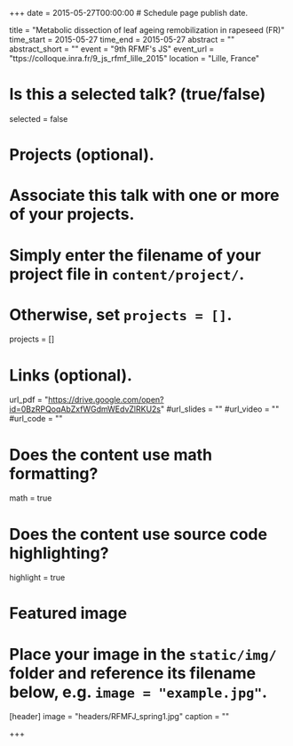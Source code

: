 +++
date = 2015-05-27T00:00:00  # Schedule page publish date.

title = "Metabolic dissection of leaf ageing remobilization in rapeseed (FR)"
time_start = 2015-05-27
time_end = 2015-05-27
abstract = ""
abstract_short = ""
event = "9th RFMF's JS"
event_url = "ttps://colloque.inra.fr/9_js_rfmf_lille_2015"
location = "Lille, France"

# Is this a selected talk? (true/false)
selected = false

# Projects (optional).
#   Associate this talk with one or more of your projects.
#   Simply enter the filename of your project file in `content/project/`.
#   Otherwise, set `projects = []`.
projects = []

# Links (optional).
url_pdf = "https://drive.google.com/open?id=0BzRPQoqAbZxfWGdmWEdvZlRKU2s"
#url_slides = ""
#url_video = ""
#url_code = ""

# Does the content use math formatting?
math = true

# Does the content use source code highlighting?
highlight = true

# Featured image
# Place your image in the `static/img/` folder and reference its filename below, e.g. `image = "example.jpg"`.
[header]
image = "headers/RFMFJ_spring1.jpg"
caption = ""

+++